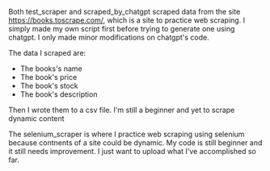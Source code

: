 Both test_scraper and scraped_by_chatgpt scraped data from the site https://books.toscrape.com/, which is a site to practice web scraping. 
I simply made my own script first before trying to generate one using chatgpt. I only made minor modifications on chatgpt's code.

The data I scraped are:
- The books's name
- The book's price
- The book's stock
- The book's description

Then I wrote them to a csv file.
I'm still a beginner and yet to scrape dynamic content

The selenium_scraper is where I practice web scraping using selenium because contnents of a site could be dynamic.
My code is still beginner and it still needs improvement. I just want to upload what I've accomplished so far.
